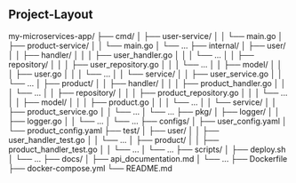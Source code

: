 ## Project-Layout
my-microservices-app/
├── cmd/
│   ├── user-service/
│   │   └── main.go
│   ├── product-service/
│   │   └── main.go
│   └── ...
├── internal/
│   ├── user/
│   │   ├── handler/
│   │   │   ├── user_handler.go
│   │   │   └── ...
│   │   ├── repository/
│   │   │   ├── user_repository.go
│   │   │   └── ...
│   │   ├── model/
│   │   │   ├── user.go
│   │   │   └── ...
│   │   └── service/
│   │       ├── user_service.go
│   │       └── ...
│   ├── product/
│   │   ├── handler/
│   │   │   ├── product_handler.go
│   │   │   └── ...
│   │   ├── repository/
│   │   │   ├── product_repository.go
│   │   │   └── ...
│   │   ├── model/
│   │   │   ├── product.go
│   │   │   └── ...
│   │   └── service/
│   │       ├── product_service.go
│   │       └── ...
│   └── ...
├── pkg/
│   ├── logger/
│   │   ├── logger.go
│   │   └── ...
│   └── ...
├── configs/
│   ├── user_config.yaml
│   └── product_config.yaml
├── test/
│   ├── user/
│   │   ├── user_handler_test.go
│   │   └── ...
│   ├── product/
│   │   ├── product_handler_test.go
│   │   └── ...
│   └── ...
├── scripts/
│   ├── deploy.sh
│   └── ...
├── docs/
│   ├── api_documentation.md
│   └── ...
├── Dockerfile
├── docker-compose.yml
└── README.md
